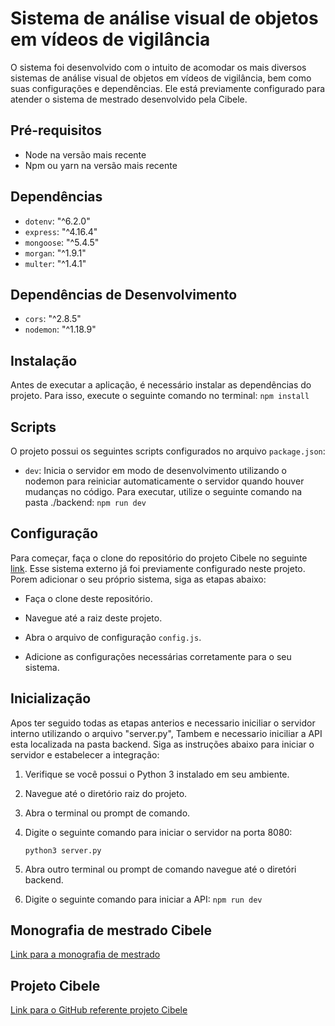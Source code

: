 # Sistema de análise visual de objetos em vídeos de vigilância

O sistema foi desenvolvido com o intuito de acomodar os mais diversos sistemas de análise visual de objetos em vídeos de vigilância, bem como suas configurações e dependências.
Ele está previamente configurado para atender o sistema de mestrado desenvolvido pela Cibele.

## Pré-requisitos

- Node na versão mais recente
- Npm ou yarn na versão mais recente

## Dependências

- `dotenv`: "^6.2.0"
- `express`: "^4.16.4"
- `mongoose`: "^5.4.5"
- `morgan`: "^1.9.1"
- `multer`: "^1.4.1"

## Dependências de Desenvolvimento

- `cors`: "^2.8.5"
- `nodemon`: "^1.18.9"

## Instalação

Antes de executar a aplicação, é necessário instalar as dependências do projeto. Para isso, execute o seguinte comando no terminal:
`npm install`

## Scripts

O projeto possui os seguintes scripts configurados no arquivo `package.json`:

- `dev`: Inicia o servidor em modo de desenvolvimento utilizando o nodemon para reiniciar automaticamente o servidor quando houver mudanças no código. Para executar, utilize o seguinte comando na pasta ./backend:
`npm run dev`

## Configuração 

Para começar, faça o clone do repositório do projeto Cibele no seguinte [link](https://github.com/cibelemara/objects-behavior-visual-analysis-system). Esse sistema externo já foi previamente configurado neste projeto. 
Porem adicionar o seu próprio sistema, siga as etapas abaixo:

* Faça o clone deste repositório.

* Navegue até a raiz deste projeto.

* Abra o arquivo de configuração `config.js`.

* Adicione as configurações necessárias corretamente para o seu sistema.

## Inicialização 

Apos ter seguido todas as etapas anterios e necessario iniciliar o servidor interno utilizando o arquivo "server.py", Tambem e necessario iniciliar a API esta localizada na pasta backend. Siga as instruções abaixo para iniciar o servidor e estabelecer a integração:

1. Verifique se você possui o Python 3 instalado em seu ambiente.

2. Navegue até o diretório raiz do projeto.

3. Abra o terminal ou prompt de comando.

4. Digite o seguinte comando para iniciar o servidor na porta 8080:

   `python3 server.py`
   
5.  Abra outro terminal ou prompt de comando navegue até o diretóri backend.

6. Digite o seguinte comando para iniciar a API:
`npm run dev`
   

## Monografia de mestrado Cibele

[Link para a monografia de mestrado](https://repositorio.ufu.br/bitstream/123456789/32812/5/AnaliseVisualComportamento.pdf)

## Projeto Cibele

[Link para o GitHub referente projeto Cibele](https://github.com/cibelemara/objects-behavior-visual-analysis-system)
